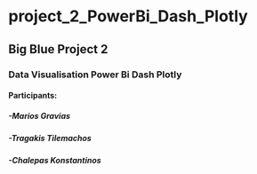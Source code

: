 # project_2_PowerBi_Dash_Plotly
## Big Blue Project 2 
### Data Visualisation Power Bi Dash Plotly
#### Participants:
##### -Marios Gravias
##### -Tragakis Tilemachos
##### -Chalepas Konstantinos